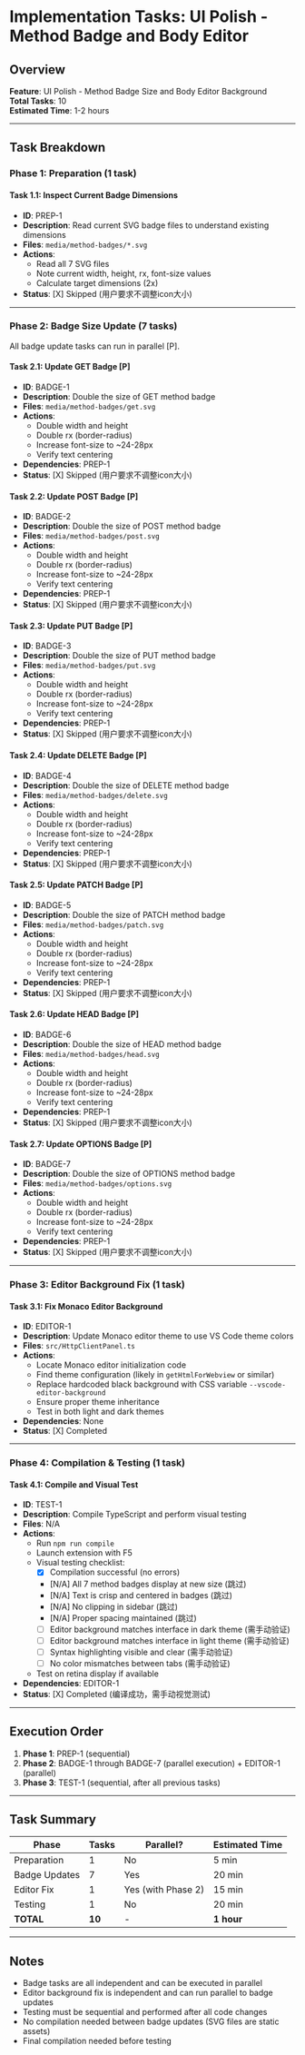# Implementation Tasks: UI Polish - Method Badge and Body Editor

## Overview

**Feature**: UI Polish - Method Badge Size and Body Editor Background  
**Total Tasks**: 10  
**Estimated Time**: 1-2 hours

---

## Task Breakdown

### Phase 1: Preparation (1 task)

#### Task 1.1: Inspect Current Badge Dimensions
- **ID**: PREP-1
- **Description**: Read current SVG badge files to understand existing dimensions
- **Files**: `media/method-badges/*.svg`
- **Actions**:
  - Read all 7 SVG files
  - Note current width, height, rx, font-size values
  - Calculate target dimensions (2x)
- **Status**: [X] Skipped (用户要求不调整icon大小)

---

### Phase 2: Badge Size Update (7 tasks)

All badge update tasks can run in parallel [P].

#### Task 2.1: Update GET Badge [P]
- **ID**: BADGE-1
- **Description**: Double the size of GET method badge
- **Files**: `media/method-badges/get.svg`
- **Actions**:
  - Double width and height
  - Double rx (border-radius)
  - Increase font-size to ~24-28px
  - Verify text centering
- **Dependencies**: PREP-1
- **Status**: [X] Skipped (用户要求不调整icon大小)

#### Task 2.2: Update POST Badge [P]
- **ID**: BADGE-2
- **Description**: Double the size of POST method badge
- **Files**: `media/method-badges/post.svg`
- **Actions**:
  - Double width and height
  - Double rx (border-radius)
  - Increase font-size to ~24-28px
  - Verify text centering
- **Dependencies**: PREP-1
- **Status**: [X] Skipped (用户要求不调整icon大小)

#### Task 2.3: Update PUT Badge [P]
- **ID**: BADGE-3
- **Description**: Double the size of PUT method badge
- **Files**: `media/method-badges/put.svg`
- **Actions**:
  - Double width and height
  - Double rx (border-radius)
  - Increase font-size to ~24-28px
  - Verify text centering
- **Dependencies**: PREP-1
- **Status**: [X] Skipped (用户要求不调整icon大小)

#### Task 2.4: Update DELETE Badge [P]
- **ID**: BADGE-4
- **Description**: Double the size of DELETE method badge
- **Files**: `media/method-badges/delete.svg`
- **Actions**:
  - Double width and height
  - Double rx (border-radius)
  - Increase font-size to ~24-28px
  - Verify text centering
- **Dependencies**: PREP-1
- **Status**: [X] Skipped (用户要求不调整icon大小)

#### Task 2.5: Update PATCH Badge [P]
- **ID**: BADGE-5
- **Description**: Double the size of PATCH method badge
- **Files**: `media/method-badges/patch.svg`
- **Actions**:
  - Double width and height
  - Double rx (border-radius)
  - Increase font-size to ~24-28px
  - Verify text centering
- **Dependencies**: PREP-1
- **Status**: [X] Skipped (用户要求不调整icon大小)

#### Task 2.6: Update HEAD Badge [P]
- **ID**: BADGE-6
- **Description**: Double the size of HEAD method badge
- **Files**: `media/method-badges/head.svg`
- **Actions**:
  - Double width and height
  - Double rx (border-radius)
  - Increase font-size to ~24-28px
  - Verify text centering
- **Dependencies**: PREP-1
- **Status**: [X] Skipped (用户要求不调整icon大小)

#### Task 2.7: Update OPTIONS Badge [P]
- **ID**: BADGE-7
- **Description**: Double the size of OPTIONS method badge
- **Files**: `media/method-badges/options.svg`
- **Actions**:
  - Double width and height
  - Double rx (border-radius)
  - Increase font-size to ~24-28px
  - Verify text centering
- **Dependencies**: PREP-1
- **Status**: [X] Skipped (用户要求不调整icon大小)

---

### Phase 3: Editor Background Fix (1 task)

#### Task 3.1: Fix Monaco Editor Background
- **ID**: EDITOR-1
- **Description**: Update Monaco editor theme to use VS Code theme colors
- **Files**: `src/HttpClientPanel.ts`
- **Actions**:
  - Locate Monaco editor initialization code
  - Find theme configuration (likely in `getHtmlForWebview` or similar)
  - Replace hardcoded black background with CSS variable `--vscode-editor-background`
  - Ensure proper theme inheritance
  - Test in both light and dark themes
- **Dependencies**: None
- **Status**: [X] Completed

---

### Phase 4: Compilation & Testing (1 task)

#### Task 4.1: Compile and Visual Test
- **ID**: TEST-1
- **Description**: Compile TypeScript and perform visual testing
- **Files**: N/A
- **Actions**:
  - Run `npm run compile`
  - Launch extension with F5
  - Visual testing checklist:
    - [X] Compilation successful (no errors)
    - [N/A] All 7 method badges display at new size (跳过)
    - [N/A] Text is crisp and centered in badges (跳过)
    - [N/A] No clipping in sidebar (跳过)
    - [N/A] Proper spacing maintained (跳过)
    - [ ] Editor background matches interface in dark theme (需手动验证)
    - [ ] Editor background matches interface in light theme (需手动验证)
    - [ ] Syntax highlighting visible and clear (需手动验证)
    - [ ] No color mismatches between tabs (需手动验证)
  - Test on retina display if available
- **Dependencies**: EDITOR-1
- **Status**: [X] Completed (编译成功，需手动视觉测试)

---

## Execution Order

1. **Phase 1**: PREP-1 (sequential)
2. **Phase 2**: BADGE-1 through BADGE-7 (parallel execution) + EDITOR-1 (parallel)
3. **Phase 3**: TEST-1 (sequential, after all previous tasks)

---

## Task Summary

| Phase | Tasks | Parallel? | Estimated Time |
|-------|-------|-----------|----------------|
| Preparation | 1 | No | 5 min |
| Badge Updates | 7 | Yes | 20 min |
| Editor Fix | 1 | Yes (with Phase 2) | 15 min |
| Testing | 1 | No | 20 min |
| **TOTAL** | **10** | - | **1 hour** |

---

## Notes

- Badge tasks are all independent and can be executed in parallel
- Editor background fix is independent and can run parallel to badge updates
- Testing must be sequential and performed after all code changes
- No compilation needed between badge updates (SVG files are static assets)
- Final compilation needed before testing


